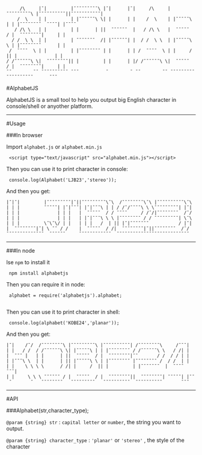 ```

     /\     |ˉ|         |ˉˉˉˉˉˉˉˉˉ\ |ˉ|      |ˉ|     /\     |ˉˉˉˉˉˉˉˉˉ\ |ˉˉˉˉˉˉˉˉˉˉ||ˉˉˉˉˉˉˉˉˉˉˉ|
    /  \    | |         | |ˉˉˉˉˉˉ\ \| |      | |    /  \    | |ˉˉˉˉˉ\ | | |ˉˉˉˉˉˉˉˉ  ˉˉˉˉ| |ˉˉˉˉ 
   / /\ \   | |         | |      | ||  ˉˉˉˉˉˉ  |   / /\ \   |  ˉˉˉˉˉ  / |  ˉˉˉˉˉˉˉˉ|     | |     
  / /  \ \  | |         | ˉˉˉˉˉˉˉ  /| |ˉˉˉˉˉˉ| |  / /  \ \  | |ˉˉˉˉˉ\ \ | |ˉˉˉˉˉˉˉˉ      | |     
 /  ˉˉˉˉ  \ | |         | |ˉˉˉˉˉˉˉˉ | |      | | /  ˉˉˉˉ  \ | |     /  || |              | |     
/ /ˉˉˉˉˉˉ\ \|  ˉˉˉˉˉˉˉˉ|| |         | |      | |/ /ˉˉˉˉˉˉ\ \|  ˉˉˉˉˉ  / |  ˉˉˉˉˉˉˉˉ|     | |     
ˉˉ        ˉˉ ˉˉˉˉˉˉˉˉˉˉ ˉˉˉ          ˉ        ˉ ˉˉ        ˉˉ ˉˉˉˉˉˉˉˉˉ   ˉˉˉˉˉˉˉˉˉˉ      ˉˉˉ     

```

#AlphabetJS

AlphabetJS is a small tool to help you output big English character in console/shell or anyother platform.

------

#Usage  

###In browser

Import `alphabet.js` or `alphabet.min.js`


```
 <script type="text/javascript" src="alphabet.min.js"></script>

```

Then you can use it to print character in console:

```
 console.log(Alphabet('LJB23','stereo'));
```

And then you get:

```
|ˉ|ˉ|         |ˉˉˉˉˉˉˉˉˉ|ˉ||ˉˉˉˉˉˉˉˉˉ\ˉ\  /ˉˉˉˉˉˉˉˉ\ˉ\ |ˉˉˉˉˉˉˉˉˉˉ\ˉ\
| | |         ˉˉˉˉˉ| |ˉ|ˉˉˉ| |ˉ|ˉˉˉ\ | | / /ˉ/ˉˉˉˉ\ \ \ˉˉˉˉˉˉˉˉˉ| |ˉ|
| | |              | | |   |  ˉˉˉˉˉ  / / ˉˉˉˉ     / /ˉ/|ˉˉˉˉˉˉˉˉ  /ˉ/
| | |              | | |   | |ˉ|ˉˉˉ\ \ \ |ˉˉˉˉˉˉˉˉ / / ˉˉˉˉˉˉˉˉˉ| \ˉ\
| | |         \ˉ\ˉ\/ | |   | | |   /  | || |ˉ|ˉˉˉˉˉˉˉ           / |ˉ|
|  ˉˉˉˉˉˉˉˉ|ˉ| \ ˉˉ / /    |  ˉˉˉˉˉ  / /|  ˉˉˉˉˉˉˉˉ|ˉ||ˉˉˉˉˉˉˉˉ  /ˉ/
ˉˉˉˉˉˉˉˉˉˉˉˉˉˉ  ˉˉˉˉˉˉ     ˉˉˉˉˉˉˉˉˉˉˉˉ  ˉˉˉˉˉˉˉˉˉˉˉˉˉˉˉˉˉˉˉˉˉˉˉˉˉˉˉ 
```
---------

###In node

Ise `npm` to install it 

```
 npm install alphabetjs
```
Then you can require it in node:

```
 alphabet = require('alphabetjs').alphabet;
  
```
Then you can use it to print character in shell:

```
 console.log(alphabet('KOBE24','planar'));
```

And then you get:

```
|ˉ|    /ˉ/  /ˉˉˉˉˉˉˉˉ\ |ˉˉˉˉˉˉˉˉˉ\ |ˉˉˉˉˉˉˉˉˉˉ| /ˉˉˉˉˉˉˉˉ\     /ˉˉˉ|   
| |   / /  / /ˉˉˉˉˉˉ\ \| |ˉˉˉˉˉ\ | | |ˉˉˉˉˉˉˉˉ / /ˉˉˉˉˉˉ\ \   / /| |   
|  ˉˉˉ |   | |      | ||  ˉˉˉˉˉ  / |  ˉˉˉˉˉˉˉˉ|ˉˉ       / /  / / | |   
| |ˉˉˉ\ \  | |      | || |ˉˉˉˉˉ\ \ | |ˉˉˉˉˉˉˉˉ |ˉˉˉˉˉˉˉˉ /  / /  | |   
| |    \ \ \ \      / /| |     /  || |         | |ˉˉˉˉˉˉˉ  |  ˉˉˉˉ ˉˉˉ|
| |     \ \ \ ˉˉˉˉˉˉ / |  ˉˉˉˉˉ  / |  ˉˉˉˉˉˉˉˉ||  ˉˉˉˉˉˉˉˉ| ˉˉˉˉˉ| |ˉˉ 
 ˉ       ˉ   ˉˉˉˉˉˉˉˉ   ˉˉˉˉˉˉˉˉˉ   ˉˉˉˉˉˉˉˉˉˉ  ˉˉˉˉˉˉˉˉˉˉ       ˉˉˉ 

```


--------------
#API

###Alphabet(str,character_type);

`@param {string} str` : `capital letter` or `number`, the string you want to output.

`@param {string} character_type` : `'planar'` or `'stereo'` , the style of the character

